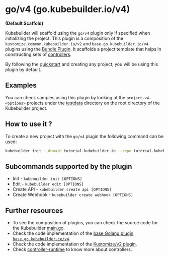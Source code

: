 # go/v4 (go.kubebuilder.io/v4)

**(Default Scaffold)**

Kubebuilder will scaffold using the `go/v4` plugin only if specified when initializing the project.
This plugin is a composition of the `kustomize.common.kubebuilder.io/v2` and `base.go.kubebuilder.io/v4` plugins
using the [Bundle Plugin][bundle]. It scaffolds a project template
that helps in constructing sets of [controllers][controller-runtime].

By following the [quickstart][quickstart] and creating any project,
you will be using this plugin by default.

<aside class="note">
<h1>Examples</h1>

You can check samples using this plugin by looking at the `project-v4-<options>` projects under the [testdata][testdata]
directory on the root directory of the Kubebuilder project.

</aside>

## How to use it ?

To create a new project with the `go/v4` plugin the following command can be used:

```sh
kubebuilder init --domain tutorial.kubebuilder.io --repo tutorial.kubebuilder.io/project --plugins=go/v4
```

## Subcommands supported by the plugin

-  Init -  `kubebuilder init [OPTIONS]`
-  Edit -  `kubebuilder edit [OPTIONS]`
-  Create API -  `kubebuilder create api [OPTIONS]`
-  Create Webhook - `kubebuilder create webhook [OPTIONS]`

## Further resources

- To see the composition of plugins, you can check the source code for the Kubebuilder [main.go][plugins-main].
- Check the code implementation of the [base Golang plugin `base.go.kubebuilder.io/v4`][v4-plugin].
- Check the code implementation of the [Kustomize/v2 plugin][kustomize-plugin].
- Check [controller-runtime][controller-runtime] to know more about controllers.

[controller-runtime]: https://github.com/kubernetes-sigs/controller-runtime
[quickstart]: ./../../quick-start.md
[testdata]: ./../../../../../testdata
[plugins-main]: ./../../../../../cmd/main.go
[kustomize-plugin]: ./../../plugins/available/kustomize-v2.md
[kustomize]: https://github.com/kubernetes-sigs/kustomize
[standard-go-project]: https://github.com/golang-standards/project-layout
[v4-plugin]: ./../../../../../pkg/plugins/golang/v4
[migration-guide-doc]: ./../../migration/migration_guide_gov3_to_gov4.md
[project-doc]: ./../../reference/project-config.md
[bundle]: ./../../../../../pkg/plugin/bundle.go
